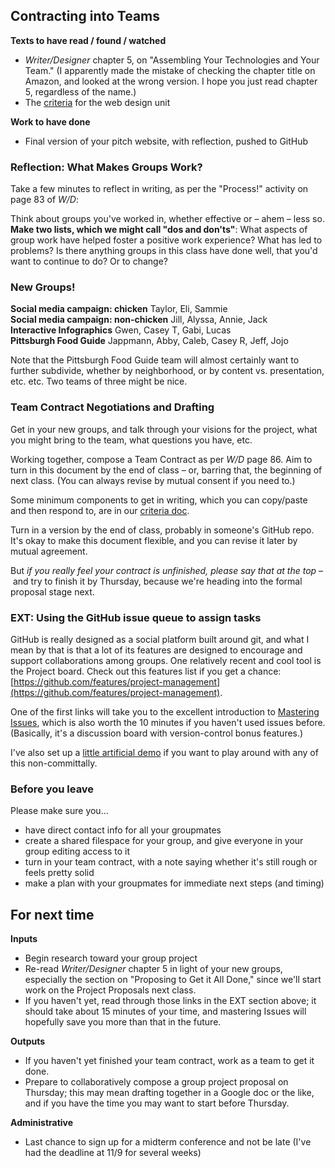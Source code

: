 ## Contracting into Teams

**Texts to have read / found / watched** 

* *Writer/Designer* chapter 5, on "Assembling Your Technologies and Your Team." (I apparently made the mistake of checking the chapter title on Amazon, and looked at the wrong version. I hope you just read chapter 5, regardless of the name.)
* The [criteria](http://bit.ly/cdm2017fall) for the web design unit

**Work to have done**

* Final version of your pitch website, with reflection, pushed to GitHub


<!--
[toc tag="h2" title="Plan for the Day"]
-->



### Reflection: What Makes Groups Work?
Take a few minutes to reflect in writing, as per the "Process!" activity on page 83 of *W/D*:

<div class="alert alert-success">
Think about groups you've worked in, whether effective or – ahem – less so. <strong>Make two lists, which we might call "dos and don'ts"</strong>: What aspects of group work have helped foster a positive work experience? What has led to problems? Is there anything groups in this class have done well, that you'd want to continue to do? Or to change?
</div>

### New Groups!

<div class="cols-2">
<div id="team-chicken" class="alert alert-white">
<strong>Social media campaign: chicken</strong>
Taylor, Eli, Sammie
</div>
<div id="team-instagram" class="alert alert-white">
<strong>Social media campaign: non-chicken</strong>
Jill, Alyssa, Annie, Jack
</div>
<div id="team-datavis" class="alert alert-white">
<strong>Interactive Infographics</strong>
Gwen, Casey T, Gabi, Lucas
</div>
<div id="team-foodie" class="alert alert-white">
<strong>Pittsburgh Food Guide</strong>
Jappmann, Abby, Caleb, Casey R, Jeff, Jojo
</div>
</div>

Note that the Pittsburgh Food Guide team will almost certainly want to further subdivide, whether by neighborhood, or by content vs. presentation, etc. etc. Two teams of three might be nice.

### Team Contract Negotiations and Drafting
Get in your new groups, and talk through your visions for the project, what you might bring to the team, what questions you have, etc. 

<div class="alert alert-success">
Working together, compose a Team Contract as per <em>W/D</em> page 86. Aim to turn in this document by the end of class – or, barring that, the beginning of next class. (You can always revise by mutual consent if you need to.)

Some minimum components to get in writing, which you can copy/paste and then respond to, are in our [criteria doc](http://bit.ly/cdm2017fall).
</div>

Turn in a version by the end of class, probably in someone's GitHub repo. It's okay to make this document flexible, and you can revise it later by mutual agreement. 

But *if you really feel your contract is unfinished, please say that at the top* – and try to finish it by Thursday, because we're heading into the formal proposal stage next.

### EXT: Using the GitHub issue queue to assign tasks

<!-- Remember from way back in the beginning of the semester, when we learned about Version Control Systems and why git is worth knowing? A big part of that was collaboration. -->

GitHub is really designed as a social platform built around git, and what I mean by that is that a lot of its features are designed to encourage and support collaborations among groups. One relatively recent and cool tool is the Project board. Check out this features list if you get a chance: [https://github.com/features/project-management](https://github.com/features/project-management). 

One of the first links will take you to the excellent introduction to [Mastering Issues](https://guides.github.com/features/issues/), which is also worth the 10 minutes if you haven't used issues before. (Basically, it's a discussion board with version-control bonus features.)

I've also set up a [little artificial demo](https://github.com/benmiller314/cdm-demo2/projects/1) if you want to play around with any of this non-committally.


### Before you leave

Please make sure you...

* have direct contact info for all your groupmates
* create a shared filespace for your group, and give everyone in your group editing access to it
* turn in your team contract, with a note saying whether it's still rough or feels pretty solid
* make a plan with your groupmates for immediate next steps (and timing)

## For next time

**Inputs**

* Begin research toward your group project
* Re-read *Writer/Designer* chapter 5 in light of your new groups, especially the section on "Proposing to Get it All Done," since we'll start work on the Project Proposals next class.
* If you haven't yet, read through those links in the EXT section above; it should take about 15 minutes of your time, and mastering Issues will hopefully save you more than that in the future.

**Outputs**

* If you haven't yet finished your team contract, work as a team to get it done. 
* Prepare to collaboratively compose a group project proposal on Thursday; this may mean drafting together in a Google doc or the like, and if you have the time you may want to start before Thursday.

**Administrative**

* Last chance to sign up for a midterm conference and not be late (I've had the deadline at 11/9 for several weeks)
